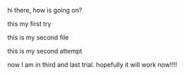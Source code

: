 hi there, how is going on?

this my first try

this is my second file

this is my second attempt

now I am in third and last trial.
hopefully it will work now!!!!